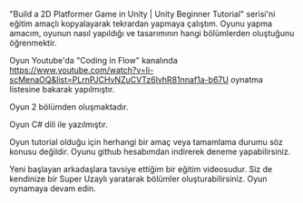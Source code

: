 "Build a 2D Platformer Game in Unity | Unity Beginner Tutorial" serisi'ni eğitim amaçlı kopyalayarak tekrardan yapmaya çalıştım. Oyunu yapma amacım, oyunun nasıl yapıldığı ve tasarımının hangi bölümlerden oluştuğunu öğrenmektir. 

Oyun Youtube'da "Coding in Flow" kanalında https://www.youtube.com/watch?v=Ii-scMenaOQ&list=PLrnPJCHvNZuCVTz6lvhR81nnaf1a-b67U oynatma listesine bakarak yapılmıştır.

Oyun 2 bölümden oluşmaktadır.

Oyun C# dili ile yazılmıştır.

Oyun tutorial olduğu için herhangi bir amaç veya tamamlama durumu söz konusu değildir. Oyunu github hesabımdan indirerek deneme yapabilirsiniz.

Yeni başlayan arkadaşlara tavsiye ettiğim bir eğitim videosudur. Siz de kendinize bir Super Uzaylı yaratarak bölümler oluşturabilirsiniz. Oyun oynamaya devam edin.
